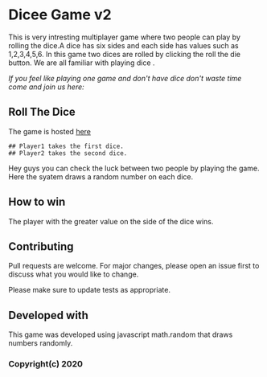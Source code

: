 # Dicee Game v2

This is very intresting multiplayer game where two people can play by rolling the dice.A dice has six sides and each side has values such as 1,2,3,4,5,6.
In this game two dices are rolled by clicking the roll the die button.
We are all familiar with playing dice .

*If you feel like playing one game and don't have dice don't waste time come and join us here:*
## Roll  The Dice
The game is hosted [here](https://aryanthakre.github.io/dicee_v2/)

````
## Player1 takes the first dice.
## Player2 takes the second dice.
````

Hey guys you can check the luck between two people by playing the game.
Here the syatem draws a random number on each dice.


## How to win
The player with the greater value on the side of the dice wins.

## Contributing
Pull requests are welcome. For major changes, please open an issue first to discuss what you would like to change.

Please make sure to update tests as appropriate.

## Developed with
This game was developed using javascript math.random that draws numbers randomly.

### Copyright(c) 2020


